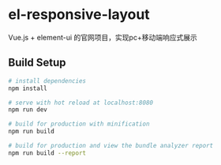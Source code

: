 # el-responsive-layout

Vue.js + element-ui 的官网项目，实现pc+移动端响应式展示
## Build Setup

``` bash
# install dependencies
npm install

# serve with hot reload at localhost:8080
npm run dev

# build for production with minification
npm run build

# build for production and view the bundle analyzer report
npm run build --report
```

